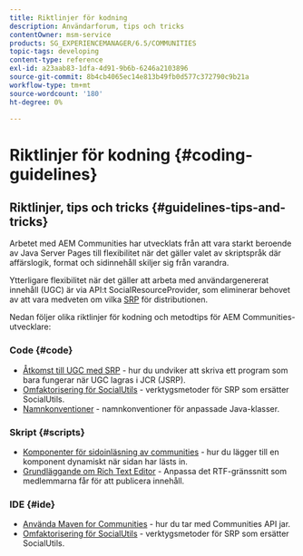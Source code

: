 ```yaml
---
title: Riktlinjer för kodning
description: Användarforum, tips och tricks
contentOwner: msm-service
products: SG_EXPERIENCEMANAGER/6.5/COMMUNITIES
topic-tags: developing
content-type: reference
exl-id: a23aab83-1dfa-4d91-9b6b-6246a2103896
source-git-commit: 8b4cb4065ec14e813b49fb0d577c372790c9b21a
workflow-type: tm+mt
source-wordcount: '180'
ht-degree: 0%

---
```


# Riktlinjer för kodning {#coding-guidelines}

## Riktlinjer, tips och tricks {#guidelines-tips-and-tricks}

Arbetet med AEM Communities har utvecklats från att vara starkt beroende av Java Server Pages till flexibilitet när det gäller valet av skriptspråk där affärslogik, format och sidinnehåll skiljer sig från varandra.

Ytterligare flexibilitet när det gäller att arbeta med användargenererat innehåll (UGC) är via API:t SocialResourceProvider, som eliminerar behovet av att vara medveten om vilka [SRP](srp.md) för distributionen.

Nedan följer olika riktlinjer för kodning och metodtips för AEM Communities-utvecklare:

### Code {#code}

* [Åtkomst till UGC med SRP](accessing-ugc-with-srp.md) - hur du undviker att skriva ett program som bara fungerar när UGC lagras i JCR (JSRP).
* [Omfaktorisering för SocialUtils](socialutils.md) - verktygsmetoder för SRP som ersätter SocialUtils.
* [Namnkonventioner](naming-conventions.md) - namnkonventioner för anpassade Java-klasser.

### Skript {#scripts}

* [Komponenter för sidoinläsning av communities](sideloading.md) - hur du lägger till en komponent dynamiskt när sidan har lästs in.
* [Grundläggande om Rich Text Editor](rte.md) - Anpassa det RTF-gränssnitt som medlemmarna får för att publicera innehåll.

### IDE {#ide}

* [Använda Maven for Communities](maven.md) - hur du tar med Communities API jar.
* [Omfaktorisering för SocialUtils](socialutils.md) - verktygsmetoder för SRP som ersätter SocialUtils.
